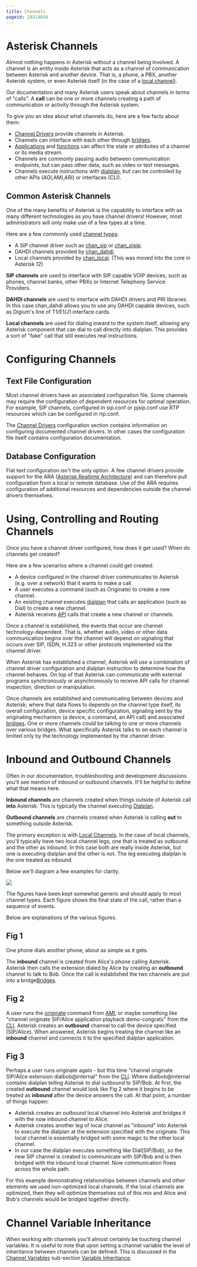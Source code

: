 ```yaml
---
title: Channels
pageid: 28314836
---
```


Asterisk Channels
=================

Almost nothing happens in Asterisk without a channel being involved. A channel is an entity inside Asterisk that acts as a channel of communication between Asterisk and another device. That is, a phone, a PBX, another Asterisk system, or even Asterisk itself (in the case of a [local channel](/Configuration/Channel-Drivers/Local-Channel)).

Our documentation and many Asterisk users speak about channels in terms of "calls". A **call** can be one or more channels creating a path of communication or activity through the Asterisk system.

To give you an idea about what channels do, here are a few facts about them:

* [Channel Drivers](/Configuration/Channel-Drivers) provide channels in Asterisk.
* Channels can interface with each other through [bridges](/Fundamentals/Key-Concepts/Bridges).
* [Applications](/Configuration/Applications) and [functions](/Configuration/Functions) can affect the state or attributes of a channel or its media stream.
* Channels are commonly passing audio between communication endpoints, but can pass other data, such as video or text messages.
* Channels execute instructions with [dialplan](/Configuration/Dialplan), but can be controlled by other APIs (AGI,AMI,ARI) or interfaces (CLI).

Common Asterisk Channels
------------------------

One of the many benefits of Asterisk is the capability to interface with as many different technologies as you have channel drivers! However, most administrators will only make use of a few types at a time.

Here are a few commonly used [channel types](/Configuration/Channel-Drivers):

* A SIP channel driver such as [chan_sip](/Configuration/Channel-Drivers/SIP/Configuring-chan_sip) or [chan_pjsip](/Configuration/Channel-Drivers/SIP/Configuring-res_pjsip).
* DAHDI channels provided by [chan_dahdi](/Configuration/Channel-Drivers/DAHDI).
* Local channels provided by [chan_local](/Configuration/Channel-Drivers/Local-Channel). (This was moved into the core in Asterisk 12)

**SIP channels** are used to interface with SIP capable VOIP devices, such as phones, channel banks, other PBXs or Internet Telephony Service Providers.

**DAHDI channels** are used to interface with DAHDI drivers and PRI libraries. In this case chan_dahdi allows you to use any DAHDI capable devices, such as Digium's line of T1/E1/J1 interface cards.

**Local channels** are used for dialing inward to the system itself, allowing any Asterisk component that can dial to call directly into dialplan. This provides a sort of "fake" call that still executes real instructions.




Configuring Channels
====================

Text File Configuration
-----------------------

Most channel drivers have an associated configuration file. Some channels may require the configuration of dependent resources for optimal operation. For example, SIP channels, configured in sip.conf or pjsip.conf use RTP resources which can be configured in rtp.conf.

The [Channel Drivers](/Configuration/Channel-Drivers) configuration section contains information on configuring documented channel drivers. In other cases the configuration file itself contains configuration documentation.

Database Configuration
----------------------

Flat text configuration isn't the only option. A few channel drivers provide support for the ARA ([Asterisk Realtime Architecture](/Fundamentals/Asterisk-Configuration/Database-Support-Configuration)) and can therefore pull configuration from a local or remote database. Use of the ARA requires configuration of additional resources and dependencies outside the channel drivers themselves.

Using, Controlling and Routing Channels
=======================================

Once you have a channel driver configured, how does it get used? When do channels get created?

Here are a few scenarios where a channel could get created:

* A device configured in the channel driver communicates to Asterisk (e.g. over a network) that it wants to make a call.
* A user executes a command (such as Originate) to create a new channel.
* An existing channel executes [dialplan](/Configuration/Dialplan) that calls an application (such as Dial) to create a new channel.
* Asterisk receives [API](/Configuration/Interfaces) calls that create a new channel or channels.

Once a channel is established, the events that occur are channel technology-dependent. That is, whether audio, video or other data communication begins over the channel will depend on signaling that occurs over SIP, ISDN, H.323 or other protocols implemented via the channel driver.

When Asterisk has established a channel, Asterisk will use a combination of channel driver configuration and dialplan instruction to determine how the channel behaves. On top of that Asterisk can communicate with external programs synchronously or asynchronously to receive API calls for channel inspection, direction or manipulation.

Once channels are established and communicating between devices and Asterisk; where that data flows to depends on the channel type itself, its overall configuration, device specific configuration, signaling sent by the originating mechanism (a device, a command, an API call) and associated [bridges](/Fundamentals/Key-Concepts/Bridges). One or more channels could be talking to one or more channels over various bridges. What specifically Asterisk talks to on each channel is limited only by the technology implemented by the channel driver.

Inbound and Outbound Channels
=============================

Often in our documentation, troubleshooting and development discussions you'll see mention of inbound or outbound channels. It'll be helpful to define what that means here.

**Inbound channels** are channels created when things outside of Asterisk call **into** Asterisk. This is typically the channel executing [Dialplan](/Configuration/Dialplan).

**Outbound channels** are channels created when Asterisk is calling **out** to something outside Asterisk.

The primary exception is with [Local Channels](/Configuration/Channel-Drivers/Local-Channel). In the case of local channels, you'll typically have two local channel legs, one that is treated as outbound and the other as inbound. In this case both are really inside Asterisk, but one is executing dialplan and the other is not. The leg executing dialplan is the one treated as inbound.

Below we'll diagram a few examples for clarity.



![](InboundOutboundChannels.png)

The figures have been kept somewhat generic and should apply to most channel types. Each figure shows the final state of the call, rather than a sequence of events.

Below are explanations of the various figures.

Fig 1
-----

One phone dials another phone; about as simple as it gets.

The **inbound** channel is created from Alice's phone calling Asterisk. Asterisk then calls the extension dialed by Alice by creating an **outbound** channel to talk to Bob. Once the call is established the two channels are put into a bridge[Bridges](/Fundamentals/Key-Concepts/Bridges).

Fig 2
-----

A user runs the [originate](/latest_api/API_Documentation/Dialplan_Applications/Originate) command from [AMI](/Configuration/Interfaces/Asterisk-Manager-Interface-AMI), or maybe something like "channel originate SIP/Alice application playback demo-congrats" from the [CLI](/Operation/Asterisk-Command-Line-Interface). Asterisk creates an **outbound** channel to call the device specified (SIP/Alice). When answered, Asterisk begins treating the channel like an **inbound** channel and connects it to the specified dialplan application.

Fig 3
-----

Perhaps a user runs originate again - but this time "channel originate SIP/Alice extension dialbob@internal" from the [CLI](/Operation/Asterisk-Command-Line-Interface). Where dialbob@internal contains dialplan telling Asterisk to dial outbound to SIP/Bob. At first, the created **outbound** channel would look like Fig 2 where it begins to be treated as **inbound** after the device answers the call. At that point, a number of things happen:

* Asterisk creates an outbound local channel into Asterisk and bridges it with the now inbound channel to Alice.
* Asterisk creates another leg of local channel as "inbound" into Asterisk to execute the dialplan at the extension specified with the originate. This local channel is essentially bridged with some magic to the other local channel.
* In our case the dialplan executes something like Dial(SIP/Bob), so the new SIP channel is created to communicate with SIP/Bob and is then bridged with the inbound local channel. Now communication flows across the whole path.

For this example demonstrating relationships between channels and other elements we used non-optimized local channels. If the local channels are optimized, then they will optimize themselves out of this mix and Alice and Bob's channels would be bridged together directly.

Channel Variable Inheritance
============================

When working with channels you'll almost certainly be touching channel variables. It is useful to note that upon setting a channel variable the level of inheritance between channels can be defined. This is discussed in the [Channel Variables](/Configuration/Dialplan/Variables/Channel-Variables) sub-section [Variable Inheritance](/Configuration/Dialplan/Variables/Channel-Variables/Variable-Inheritance).



